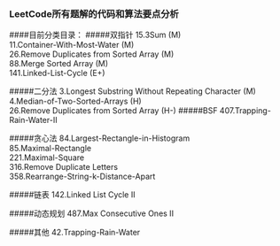 ### LeetCode所有题解的代码和算法要点分析
####目前分类目录：
#####双指针
15.3Sum  (M)  
11.Container-With-Most-Water	(M)  
26.Remove Duplicates from Sorted Array (M)  
88.Merge Sorted Array (M)  
141.Linked-List-Cycle (E+)   

#####二分法
3.Longest Substring Without Repeating Character (M)  
4.Median-of-Two-Sorted-Arrays	(H)  
26.Remove Duplicates from Sorted Array	(H-)
#####BSF
407.Trapping-Rain-Water-II	

#####贪心法
84.Largest-Rectangle-in-Histogram	
85.Maximal-Rectangle	
221.Maximal-Square  
316.Remove Duplicate Letters  
358.Rearrange-String-k-Distance-Apart

#####链表
142.Linked List Cycle II

#####动态规划
487.Max Consecutive Ones II 

#####其他
42.Trapping-Rain-Water	

